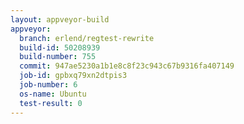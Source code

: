 ```yaml
---
layout: appveyor-build
appveyor:
  branch: erlend/regtest-rewrite
  build-id: 50208939
  build-number: 755
  commit: 947ae5230a1b1e8c8f23c943c67b9316fa407149
  job-id: gpbxq79xn2dtpis3
  job-number: 6
  os-name: Ubuntu
  test-result: 0
---
```

